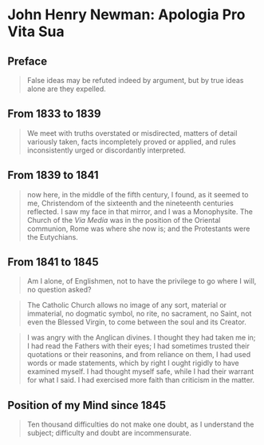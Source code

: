 # John Henry Newman: Apologia Pro Vita Sua

## Preface

> False ideas may be refuted indeed by argument, but by true ideas alone are they expelled.

## From 1833 to 1839

> We meet with truths overstated or misdirected, matters of detail variously taken, facts incompletely proved or applied, and rules inconsistently urged or discordantly interpreted.

## From 1839 to 1841

> now here, in the middle of the fifth century, I found, as it seemed to me, Christendom of the sixteenth and the nineteenth centuries reflected. I saw my face in that mirror, and I was a Monophysite. The Church of the _Via Media_ was in the position of the Oriental communion, Rome was where she now is; and the Protestants were the Eutychians.

## From 1841 to 1845

> Am I alone, of Englishmen, not to have the privilege to go where I will, no question asked?

> The Catholic Church allows no image of any sort, material or immaterial, no dogmatic symbol, no rite, no sacrament, no Saint, not even the Blessed Virgin, to come between the soul and its Creator.

> I was angry with the Anglican divines. I thought they had taken me in; I had read the Fathers with their eyes; I had sometimes trusted their quotations or their reasonins, and from reliance on them, I had used words or made statements, which by right I ought rigidly to have examined myself. I had thought myself safe, while I had their warrant for what I said. I had exercised more faith than criticism in the matter.

## Position of my Mind since 1845

> Ten thousand difficulties do not make one doubt, as I understand the subject; difficulty and doubt are incommensurate.
